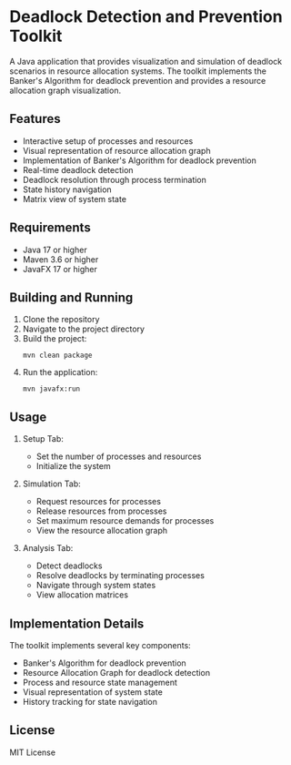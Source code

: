 # Deadlock Detection and Prevention Toolkit

A Java application that provides visualization and simulation of deadlock scenarios in resource allocation systems. The toolkit implements the Banker's Algorithm for deadlock prevention and provides a resource allocation graph visualization.

## Features

- Interactive setup of processes and resources
- Visual representation of resource allocation graph
- Implementation of Banker's Algorithm for deadlock prevention
- Real-time deadlock detection
- Deadlock resolution through process termination
- State history navigation
- Matrix view of system state

## Requirements

- Java 17 or higher
- Maven 3.6 or higher
- JavaFX 17 or higher

## Building and Running

1. Clone the repository
2. Navigate to the project directory
3. Build the project:
   ```
   mvn clean package
   ```
4. Run the application:
   ```
   mvn javafx:run
   ```

## Usage

1. Setup Tab:
   - Set the number of processes and resources
   - Initialize the system

2. Simulation Tab:
   - Request resources for processes
   - Release resources from processes
   - Set maximum resource demands for processes
   - View the resource allocation graph

3. Analysis Tab:
   - Detect deadlocks
   - Resolve deadlocks by terminating processes
   - Navigate through system states
   - View allocation matrices

## Implementation Details

The toolkit implements several key components:

- Banker's Algorithm for deadlock prevention
- Resource Allocation Graph for deadlock detection
- Process and resource state management
- Visual representation of system state
- History tracking for state navigation

## License

MIT License
